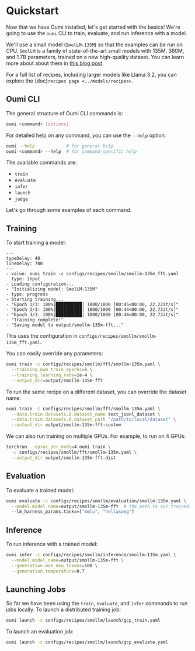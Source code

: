 # Quickstart

Now that we have Oumi installed, let's get started with the basics! We're going to use the `oumi` CLI to train, evaluate, and run inference with a model.

We'll use a small model (`SmolLM-135M`) so that the examples can be run on CPU. `SmolLM` is a family of state-of-the-art small models with 135M, 360M, and 1.7B parameters, trained on a new high-quality dataset. You can learn more about about them in [this blog post](https://huggingface.co/blog/smollm).

For a full list of recipes, including larger models like Llama 3.2, you can explore the {doc}`recipes page <../models/recipes>`.

## Oumi CLI

The general structure of Oumi CLI commands is:

```bash
oumi <command> [options]
```

For detailed help on any command, you can use the `--help` option:

```bash
oumi --help            # for general help
oumi <command> --help  # for command-specific help
```

The available commands are:

- `train`
- `evaluate`
- `infer`
- `launch`
- `judge`

Let's go through some examples of each command.

## Training

To start training a model:

```{termynal} termynal:oumi-train
---
typeDelay: 40
lineDelay: 700
---
- value: oumi train -c configs/recipes/smollm/smollm-135m_fft.yaml
  type: input
- Loading configuration...
- "Initializing model: SmolLM-135M"
- type: progress
- Starting training...
- "Epoch 1/3: 100%|██████████| 1000/1000 [00:45<00:00, 22.22it/s]"
- "Epoch 2/3: 100%|██████████| 1000/1000 [00:44<00:00, 22.73it/s]"
- "Epoch 3/3: 100%|██████████| 1000/1000 [00:44<00:00, 22.73it/s]"
- "Training complete!"
- "Saving model to output/smollm-135m-fft..."
```

This uses the configuration in `configs/recipes/smollm/smollm-135m_fft.yaml`.

You can easily override any parameters:

```bash
oumi train -c configs/recipes/smollm/fft/smollm-135m.yaml \
  --training.num_train_epochs=5 \
  --training.learning_rate=1e-4 \
  --output_dir=output/smollm-135m-fft
```

To run the same recipe on a different dataset, you can override the dataset name:

```bash
oumi train -c configs/recipes/smollm/fft/smollm-135m.yaml \
  --data.train.datasets.0.dataset_name text_jsonl_dataset \
  --data.train.datasets.0.dataset_path "/path/to/local/dataset" \
  --output_dir output/smollm-135m-fft-custom
```

We can also run training on multiple GPUs. For example, to run on 4 GPUs:

```bash
torchrun --nproc_per_node=4 oumi train \
  -c configs/recipes/smollm/fft/smollm-135m.yaml \
  --output_dir output/smollm-135m-fft-dist
```

## Evaluation

To evaluate a trained model:

```bash
oumi evaluate -c configs/recipes/smollm/evaluation/smollm-135m.yaml \
  --model.model_name=output/smollm-135m-fft  # the path to our trained model \
  --lm_harness_params.tasks=["mmlu", "hellaswag"]
```

## Inference

To run inference with a trained model:

```bash
oumi infer -c configs/recipes/smollm/inference/smollm-135m.yaml \
  --model.model_name=output/smollm-135m-fft \
  --generation.max_new_tokens=100 \
  --generation.temperature=0.7
```

## Launching Jobs

So far we have been using the `train`, `evaluate`, and `infer` commands to run jobs locally.
To launch a distributed training job:

```bash
oumi launch -c configs/recipes/smollm/launch/gcp_train.yaml
```

To launch an evaluation job:

```bash
oumi launch -c configs/recipes/smollm/launch/gcp_evaluate.yaml
```
